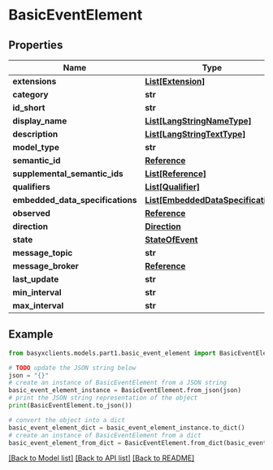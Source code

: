 # BasicEventElement


## Properties

Name | Type | Description | Notes
------------ | ------------- | ------------- | -------------
**extensions** | [**List[Extension]**](Extension.md) |  | [optional] 
**category** | **str** |  | [optional] 
**id_short** | **str** |  | [optional] 
**display_name** | [**List[LangStringNameType]**](LangStringNameType.md) |  | [optional] 
**description** | [**List[LangStringTextType]**](LangStringTextType.md) |  | [optional] 
**model_type** | **str** |  | 
**semantic_id** | [**Reference**](Reference.md) |  | [optional] 
**supplemental_semantic_ids** | [**List[Reference]**](Reference.md) |  | [optional] 
**qualifiers** | [**List[Qualifier]**](Qualifier.md) |  | [optional] 
**embedded_data_specifications** | [**List[EmbeddedDataSpecification]**](EmbeddedDataSpecification.md) |  | [optional] 
**observed** | [**Reference**](Reference.md) |  | 
**direction** | [**Direction**](Direction.md) |  | 
**state** | [**StateOfEvent**](StateOfEvent.md) |  | 
**message_topic** | **str** |  | [optional] 
**message_broker** | [**Reference**](Reference.md) |  | [optional] 
**last_update** | **str** |  | [optional] 
**min_interval** | **str** |  | [optional] 
**max_interval** | **str** |  | [optional] 

## Example

```python
from basyxclients.models.part1.basic_event_element import BasicEventElement

# TODO update the JSON string below
json = "{}"
# create an instance of BasicEventElement from a JSON string
basic_event_element_instance = BasicEventElement.from_json(json)
# print the JSON string representation of the object
print(BasicEventElement.to_json())

# convert the object into a dict
basic_event_element_dict = basic_event_element_instance.to_dict()
# create an instance of BasicEventElement from a dict
basic_event_element_from_dict = BasicEventElement.from_dict(basic_event_element_dict)
```
[[Back to Model list]](../README.md#documentation-for-models) [[Back to API list]](../README.md#documentation-for-api-endpoints) [[Back to README]](../README.md)


